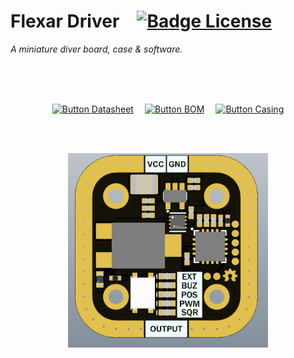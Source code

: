 
# Flexar Driver   [![Badge License]][License]

*A miniature diver board, case & software.*

<br>
<br>

<div align = center>

<br>

[![Button Datasheet]][Datasheet]   
[![Button BOM]][BOM]   
[![Button Casing]][Casing]

<br>
<br>

<img
    src = 'Documentation/Assembly/3D%20VIEW.PNG'
    width = 320
/>

</div>

<br>


<!----------------------------------------------------------------------------->

[Datasheet]: Documentation/Flexar%20Driver.pdf
[License]: LICENSE 'This repository is licensed under the CreativeCommons Share-Alike 4.0 license.'
[Casing]: Source/Case
[BOM]: Documentation/Assembly


<!----------------------------------[ Badges ]--------------------------------->

[Badge License]: https://img.shields.io/badge/-BY_SA-ae6c18.svg?style=for-the-badge&labelColor=EF9421&logoColor=white&logo=CreativeCommons


<!---------------------------------[ Buttons ]--------------------------------->

[Button Datasheet]: https://img.shields.io/badge/Datasheet-007AAC?style=for-the-badge&logoColor=white&logo=BookStack
[Button Casing]: https://img.shields.io/badge/Casing-683D87?style=for-the-badge&logoColor=white&logo=GitLFS
[Button BOM]: https://img.shields.io/badge/BOM-CB2E6D?style=for-the-badge&logoColor=white&logo=GIPHY
